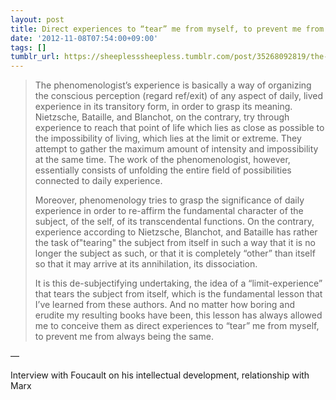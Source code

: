 ```yaml
---
layout: post
title: Direct experiences to “tear” me from myself, to prevent me from always being the same.
date: '2012-11-08T07:54:00+09:00'
tags: []
tumblr_url: https://sheeplesssheepless.tumblr.com/post/35268092819/the-phenomenologists-experience-is-basically-a
---
```

> The phenomenologist’s experience is basically a way of organizing the conscious perception (regard ref/exit) of any aspect of daily, lived experience in its transitory form, in order to grasp its meaning. Nietzsche, Bataille, and Blanchot, on the contrary, try through experience to reach that point of life which lies as close as possible to the impossibility of living, which lies at the limit or extreme. They attempt to gather the maximum amount of intensity and impossibility at the same time. The work of the phenomenologist, however, essentially consists of unfolding the entire field of possibilities connected to daily experience.
> 
> Moreover, phenomenology tries to grasp the significance of daily experience in order to re-affirm the fundamental character of the subject, of the self, of its transcendental functions. On the contrary, experience according to Nietzsche, Blanchot, and Bataille has rather the task of"tearing" the subject from itself in such a way that it is no longer the subject as such, or that it is completely “other” than itself so that it may arrive at its annihilation, its dissociation.
> 
> It is this de-subjectifying undertaking, the idea of a “limit-experience” that tears the subject from itself, which is the fundamental lesson that I’ve learned from these authors. And no matter how boring and erudite my resulting books have been, this lesson has always allowed me to conceive them as direct experiences to “tear” me from myself, to prevent me from always being the same.

—

Interview with Foucault on his intellectual development, relationship with Marx

  

